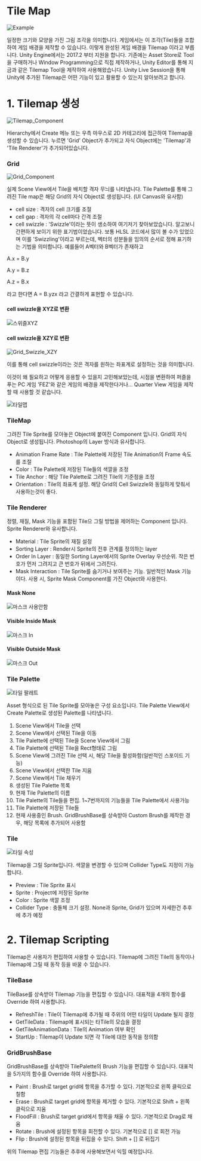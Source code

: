 Tile Map
===========
![Example](./Resources/Example.png)

일정한 크기와 모양을 가진 그림 조각을 의미합니다. 게임에서는 이 조각(Tile)들을 조합하여 게임 배경을 제작할 수 있습니다. 
이렇게 완성된 게임 배경을 Tilemap 이라고 부릅니다.
Unity Engine에서는 2017.2 부터 지원을 합니다. 기존에는 Asset Store로 Tool을 구매하거나 Window Programming으로 직접 제작하거나, 
Unity Editor를 통해 지금과 같은 Tilemap Tool을 제작하여 사용해왔습니다. 
Unity Live Session을 통해 Unity에 추가된 Tilemap은 어떤 기능이 있고 활용할 수 있는지 알아보려고 합니다.

# 1. Tilemap 생성
![Tilemap_Component](./Resources/Create_Tilemap.png)

Hierarchy에서 Create 메뉴 또는 우측 마우스로 2D 카테고리에 접근하여 Tilemap을 생성할 수 있습니다.
누르면 'Grid' Object가 추가되고 자식 Object에는 'Tilemap'과 'Tile Renderer'가 추가되어있습니다.

### Grid
![Grid_Component](./Resources/Grid.PNG)

실제 Scene View에서 Tile을 배치할 격자 무늬를 나타냅니다. Tile Palette를 통해 그려진 Tile map은 해당 Grid의 자식 Object로 생성됩니다.
(UI Canvas와 유사함)

* cell size : 격자의 cell 크기를 조절
* cell gap : 격자의 각 cell마다 간격 조절
* cell swizzle : 'Swizzle'이라는 뜻이 생소하여 여기저기 찾아보았습니다. 알고보니 간편하게 보이기 위한 표기법이었습니다.
보통 HLSL 코드에서 많이 볼 수가 있었으며 이를 'Swizzling'이라고 부르는데, 벡터의 성분들을 임의의 순서로 정해 표기하는 기법을 의미합니다.
예를들어 A벡터와 B벡터가 존재하고

A.x = B.y

A.y = B.z

A.z = B.x

라고 한다면 A = B.yzx 라고 간결하게 표현할 수 있습니다.

#### cell swizzle을 XYZ로 변환
![스위즐XYZ](./Resources/Grid_XYZ.PNG)

#### cell swizzle을 XZY로 변환
![Grid_Swizzle_XZY](./Resources/Grid_XZY.PNG)


이를 통해 cell swizzle이라는 것은 격자를 원하는 좌표계로 설정하는 것을 의미합니다.


이것이 왜 필요하고 어떻게 응용할 수 있을지 고민해보았는데, 시점을 변환하여 퍼즐을 푸는 PC 게임 'FEZ'와 같은 게임의 배경을 제작한다거나...
Quarter View 게임을 제작할 때 사용할 것 같습니다.

![타일맵](./Resources/Tilemap.PNG)
### TileMap
그려진 Tile Sprite를 모아놓은 Object에 붙여진 Component 입니다. Grid의 자식 Object로 생성됩니다. Photoshop의 Layer 방식과 유사합니다.

* Animation Frame Rate : Tile Palette에 저장된 Tile Animation의 Frame 속도를 조절
* Color : Tile Palette에 저장된 Tile들의 색깔을 조정
* Tile Anchor : 해당 Tile Palette로 그려진 Tile의 기준점을 조정
* Orientation : Tile의 좌표계 설정. 해당 Grid의 Cell Swizzle와 동일하게 맞춰서 사용하는것이 좋다.

### Tile Renderer
정렬, 재질, Mask 기능을 포함된 Tile으 그릴 방법을 제어하는 Component 입니다. Sprite Renderer와 유사합니다.

* Material : Tile Sprite의 재질 설정
* Sorting Layer : Render시 Sprite의 전후 관계를 정의하는 layer
* Order In Layer : 동일한 Sorting Layer에서의 Sprite Overlay 우선순위. 작은 번호가 먼저 그려지고 큰 번호가 뒤에서 그려진다.
* Mask Interaction : Tile Sprite를 숨기거나 보여주는 기능. 일반적인 Mask 기능이다. 사용 시, Sprite Mask Component를 가진 Object와 사용한다.

#### Mask None
![마스크 사용안함](./Resources/Mask_None.PNG)
#### Visible Inside Mask
![마스크 In](./Resources/Mask_Inside.PNG)
#### Visible Outside Mask
![마스크 Out](./Resources/Mask_Outside.PNG)

### Tile Palette
![타일 팔레트](./Resources/타일_팔레트.PNG)

Asset 형식으로 된 Tile Sprite를 모아놓은 구성 요소입니다. Tile Palette View에서 Create Palette로 생성된 Palette를 나타냅니다.

1. Scene View에서 Tile을 선택
2. Scene View에서 선택된 Tile을 이동
3. Tile Palette에 선택된 Tile을 Scene View에서 그림
4. Tile Palette에 선택된 Tile을 Rect형태로 그림
5. Scene View에 그려진 Tile 선택 시, 해당 Tile을 활성화함(일반적인 스포이드 기능)
6. Scene View에서 선택한 Tile 지움
7. Scene View에서 Tile 채우기
8. 생성된 Tile Palette 목록
9. 현재 Tile Palette의 이름
10. Tile Palette의 Tile들을 편집. 1~7번까지의 기능들을 Tile Palette에서 사용가능
11. Tile Palette에 저장된 Tile들
12. 현재 사용중인 Brush. GridBrushBase를 상속받아 Custom Brush를 제작한 경우, 해당 목록에 추가되어 사용함

### Tile
![타일 속성](./Resources/타일_속성.PNG)

Tilemap을 그릴 Sprite입니다. 색깔을 변경할 수 있으며 Collider Type도 지정이 가능합니다.

* Preview : Tile Sprite 표시
* Sprite : Project에 저장된 Sprite
* Color : Sprite 색깔 조정
* Collider Type : 충돌체 크기 설정. None과 Sprite, Grid가 있으며 자세한건 추후에 추가 예정

# 2. Tilemap Scripting
Tilemap은 사용자가 편집하여 사용할 수 있습니다. Tilemap에 그려진 Tile의 동작이나 Tilemap에 그릴 때 동작 등을 바꿀 수 있습니다.

### TileBase
TileBase를 상속받아 Tilemap 기능을 편집할 수 있습니다. 대표적을 4개의 함수를 Override 하여 사용합니다.

* RefreshTile : Tile이 Tilemap에 추가될 때 주위의 어떤 타일이 Update 될지 결정
* GetTileData : Tilemap에 표시되는 타Tile의 모습을 결정
* GetTileAnimationData : Tile의 Animation 여부 확인
* StartUp : Tilemap이 Update 되면 각 Tile에 대한 동작을 정의함

### GridBrushBase
GridBrushBase를 상속받아 TilePalette의 Brush 기능을 편집할 수 있습니다. 대표적을 5가지의 함수를 Override 하여 사용합니다.

* Paint : Brush로 target grid에 항목을 추가할 수 있다. 기본적으로 왼쪽 클릭으로 칠함
* Erase : Brush로 target grid에 항목을 제거할 수 있다. 기본적으로 Shift + 왼쪽 클릭으로 지움
* FloodFill : Brush로 target grid에서 항목을 채울 수 있다. 기본적으로 Drag로 채움
* Rotate : Brush에 설정된 항목을 회전할 수 있다. 기본적으로 [] 로 회전 가능
* Flip : Brush에 설정된 항목을 뒤집을 수 있다. Shift + [] 로 뒤집기

위의 Tilemap 편집 기능들은 추후에 사용해보면서 익힐 예정입니다.
